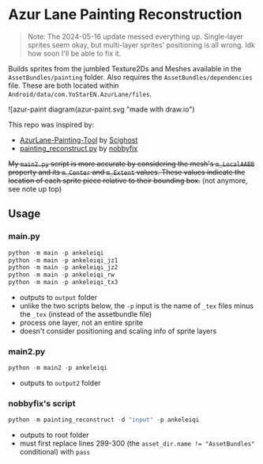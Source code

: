# Azur Lane Painting Reconstruction

> Note: The 2024-05-16 update messed everything up. Single-layer sprites seem okay, but multi-layer sprites' positioning is all wrong. Idk how soon I'll be able to fix it.

Builds sprites from the jumbled Texture2Ds and Meshes available in the `AssetBundles/painting` folder. Also requires the `AssetBundles/dependencies` file. These are both located within `Android/data/com.YoStarEN.AzurLane/files`.

![azur-paint diagram(azur-paint.svg "made with draw.io")

This repo was inspired by:

* [AzurLane-Painting-Tool](https://github.com/Scighost/AzurLane-Painting-Tool/blob/6d6301257a558d9dbde4a65e4cf25650fca797c8/AzurLane-Painting-Tool/PaintingInfo.cs#L260) by [Scighost](https://github.com/Scighost)
* [painting_reconstruct.py](https://gist.github.com/nobbyfix/fb535462acc897ab1f39e5e9981e4645) by [nobbyfix](https://github.com/nobbyfix)

~~My `main2.py` script is more accurate by considering the mesh's `m_LocalAABB` property and its `m_Center` and `m_Extent` values. These values indicate the location of each sprite piece relative to their bounding box.~~ (not anymore, see note up top)

## Usage

### main.py

```py
python -m main -p ankeleiqi
python -m main -p ankeleiqi_jz1
python -m main -p ankeleiqi_jz2
python -m main -p ankeleiqi_rw
python -m main -p ankeleiqi_tx3
```

* outputs to `output` folder
* unlike the two scripts below, the `-p` input is the name of `_tex` files minus the `_tex` (instead of the assetbundle file)
* process one layer, not an entire sprite
* doesn't consider positioning and scaling info of sprite layers

### main2.py

```py
python -m main2 -p ankeleiqi
```

* outputs to `output2` folder

### nobbyfix's script

```py
python -m painting_reconstruct -d "input" -p ankeleiqi
```

* outputs to root folder
* must first replace lines 299-300 (the `asset_dir.name != "AssetBundles"` conditional) with `pass`